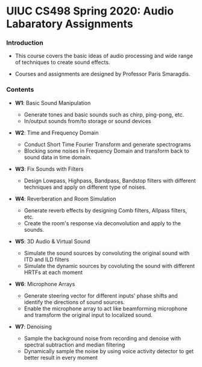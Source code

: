 # UIUC CS498 Spring 2020: Audio Labaratory Assignments

### Introduction

- This course covers the basic ideas of audio processing and wide range of techniques to create sound effects.

- Courses and assignments are designed by Professor Paris Smaragdis.

### Contents

- **W1**: Basic Sound Manipulation
    
    - Generate tones and basic sounds such as chirp, ping-pong, etc.
    - In/output sounds from/to storage or sound devices

- **W2**: Time and Frequency Domain

    - Conduct Short Time Fourier Transform and generate spectrograms
    - Blocking some noises in Frequency Domain and transform back to sound data in time domain.

- **W3**: Fix Sounds with Filters

    - Design Lowpass, Highpass, Bandpass, Bandstop filters with different techniques and apply on different type of noises.

- **W4**: Reverberation and Room Simulation

    - Generate reverb effects by designing Comb filters, Allpass filters, etc.
    - Create the room's response via deconvolution and apply to the sounds.

- **W5**: 3D Audio & Virtual Sound

    - Simulate the sound sources by convoluting the original sound with ITD and ILD filters
    - Simulate the dynamic sources by covoluting the sound with different HRTFs at each moment

- **W6**: Microphone Arrays

    - Generate steering vector for different inputs' phase shifts and identify the directions of sound sources.
    - Enable the microphone array to act like beamforming microphone and tramsform the original input to localized sound.

- **W7**: Denoising

    - Sample the background noise from recording and denoise with spectral subtraction and median filtering
    - Dynamically sample the noise by using voice activity detector to get better result in every moment




